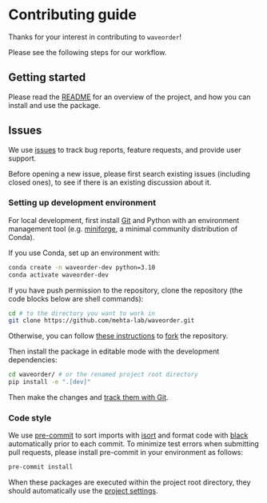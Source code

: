 # Contributing guide

Thanks for your interest in contributing to `waveorder`!

Please see the following steps for our workflow.

## Getting started

Please read the [README](./README.md) for an overview of the project,
and how you can install and use the package.

## Issues

We use [issues](https://github.com/mehta-lab/waveorder/issues) to track
bug reports, feature requests, and provide user support.

Before opening a new issue, please first search existing issues (including closed ones),
to see if there is an existing discussion about it.

### Setting up development environment

For local development, first install [Git](https://git-scm.com/)
and Python with an environment management tool
(e.g. [miniforge](https://github.com/conda-forge/miniforge), a minimal community distribution of Conda).

If you use Conda, set up an environment with:

```sh
conda create -n waveorder-dev python=3.10
conda activate waveorder-dev
```

If you have push permission to the repository,
clone the repository (the code blocks below are shell commands):

```sh
cd # to the directory you want to work in
git clone https://github.com/mehta-lab/waveorder.git
```

Otherwise, you can follow [these instructions](https://docs.github.com/en/get-started/quickstart/fork-a-repo)
to [fork](https://github.com/mehta-lab/waveorder/fork) the repository.

Then install the package in editable mode with the development dependencies:

```sh
cd waveorder/ # or the renamed project root directory
pip install -e ".[dev]"
```

Then make the changes and [track them with Git](https://docs.github.com/en/get-started/using-git/about-git#example-contribute-to-an-existing-repository).


### Code style

We use [pre-commit](https://pre-commit.com/) to sort imports with [isort](https://github.com/PyCQA/isort) and format code with [black](https://black.readthedocs.io/en/stable/) automatically prior to each commit. To minimize test errors when submitting pull requests, please install pre-commit in your environment as follows:

```bash
pre-commit install
```

When these packages are executed within the project root directory, they should automatically use the [project settings](./pyproject.toml).
